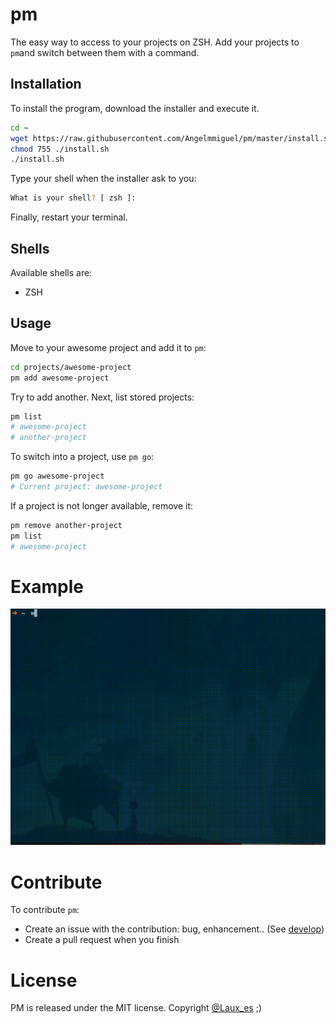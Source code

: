 # pm
The easy way to access to your projects on ZSH. Add your projects to `pm`and switch between them with a command. 

## Installation
To install the program, download the installer and execute it.

```Bash
cd ~
wget https://raw.githubusercontent.com/Angelmmiguel/pm/master/install.sh
chmod 755 ./install.sh
./install.sh
```

Type your shell when the installer ask to you:

```Bash
What is your shell? [ zsh ]: 
```

Finally, restart your terminal.

## Shells
Available shells are:
* ZSH

## Usage
Move to your awesome project and add it to `pm`:

```Bash
cd projects/awesome-project
pm add awesome-project
```

Try to add another. Next, list stored projects:

```Bash
pm list
# awesome-project
# another-project
```

To switch into a project, use `pm go`:

```Bash
pm go awesome-project
# Current project: awesome-project
```

If a project is not longer available, remove it:

```Bash
pm remove another-project
pm list
# awesome-project
```

# Example

![Example of PM in a gif](https://raw.githubusercontent.com/Angelmmiguel/pm/master/pm.gif)

# Contribute

To contribute `pm`:

* Create an issue with the contribution: bug, enhancement.. (See [develop](#develop))
* Create a pull request when you finish

# License
PM is released under the MIT license. Copyright [@Laux_es](https://twitter.com/Laux_es) ;)